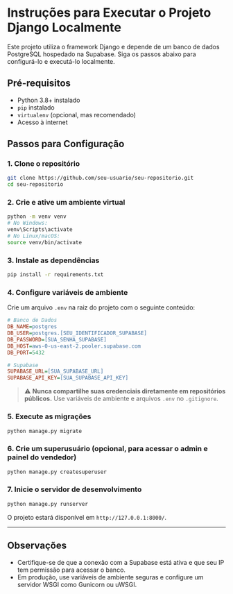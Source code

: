 # Instruções para Executar o Projeto Django Localmente

Este projeto utiliza o framework Django e depende de um banco de dados PostgreSQL hospedado na Supabase. Siga os passos abaixo para configurá-lo e executá-lo localmente.

## Pré-requisitos

- Python 3.8+ instalado
- `pip` instalado
- `virtualenv` (opcional, mas recomendado)
- Acesso à internet

## Passos para Configuração

### 1. Clone o repositório
```bash
git clone https://github.com/seu-usuario/seu-repositorio.git
cd seu-repositorio
```

### 2. Crie e ative um ambiente virtual
```bash
python -m venv venv
# No Windows:
venv\Scripts\activate
# No Linux/macOS:
source venv/bin/activate
```

### 3. Instale as dependências
```bash
pip install -r requirements.txt
```

### 4. Configure variáveis de ambiente

Crie um arquivo `.env` na raiz do projeto com o seguinte conteúdo:

```ini
# Banco de Dados
DB_NAME=postgres
DB_USER=postgres.[SEU_IDENTIFICADOR_SUPABASE]
DB_PASSWORD=[SUA_SENHA_SUPABASE]
DB_HOST=aws-0-us-east-2.pooler.supabase.com
DB_PORT=5432

# Supabase
SUPABASE_URL=[SUA_SUPABASE_URL]
SUPABASE_API_KEY=[SUA_SUPABASE_API_KEY]
```

> ⚠️ **Nunca compartilhe suas credenciais diretamente em repositórios públicos.** Use variáveis de ambiente e arquivos `.env` no `.gitignore`.

### 5. Execute as migrações
```bash
python manage.py migrate
```

### 6. Crie um superusuário (opcional, para acessar o admin e painel do vendedor)
```bash
python manage.py createsuperuser
```

### 7. Inicie o servidor de desenvolvimento
```bash
python manage.py runserver
```

O projeto estará disponível em `http://127.0.0.1:8000/`.

---

## Observações

- Certifique-se de que a conexão com a Supabase está ativa e que seu IP tem permissão para acessar o banco.
- Em produção, use variáveis de ambiente seguras e configure um servidor WSGI como Gunicorn ou uWSGI.